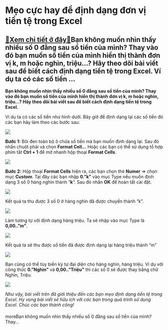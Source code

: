 Mẹo cực hay để định dạng đơn vị tiền tệ trong Excel
===================================================

[:gift:Xem chi tiết ở đây:gift:](https://hddtvn.com/meo-cuc-hay-de-dinh-dang-don-vi-tien-te-trong-excel/)Bạn không muốn nhìn thấy nhiều số 0 đằng sau số tiền của mình? Thay vào đó bạn muốn số tiền của mình hiển thị thành đơn vị k, m hoặc nghìn, triệu…? Hãy theo dõi bài viết sau để biết cách định dạng tiền tệ trong Excel. Ví dụ ta có các số tiền …
---------------------------------------------------------------------------------------------------------------------------------------------------------------------------------------------------------------------------------------------------

**Bạn không muốn nhìn thấy nhiều số 0 đằng sau số tiền của mình? Thay vào đó bạn muốn số tiền của mình hiển thị thành đơn vị k, m hoặc nghìn, triệu…? Hãy theo dõi bài viết sau để biết cách định dạng tiền tệ trong Excel.**


Ví dụ ta có các số tiền như hình dưới. Bây giờ để định dạng lại các số tiền đó các bạn hãy làm theo các bước sau:


[![](https://hddtvn.com/wp-content/uploads/2021/01/uUyQgRI.png)](https://hddtvn.com/wp-content/uploads/2021/01/uUyQgRI.png)


**Bước 1:** Bôi đen toàn bộ ô chứa số tiền mà bạn muốn định dạng lại. Sau đó nhấn chuột phải và chọn **Format Cell…** Hoặc các bạn có thể sử dụng tổ hợp phím tắt **Ctrl + 1** để mở nhanh hộp thoại **Format Cells**.


![](https://hddtvn.com/wp-content/uploads/2021/01/niBZEGr.png)


**Bước 2:** Hộp thoại **Format Cells** hiện ra, các bạn chọn thẻ **Numer** => chọn mục **Custom**. Tại đây các bạn nhập **0.”k”** vào mục Type nếu muốn định dạng 3 số 0 hàng nghìn thành “**k**“. Sau đó nhấn **OK** để hoàn tất cài đặt.


![](https://hddtvn.com/wp-content/uploads/2021/01/qfPrwFv.png)


Kết quả ta thu được 3 số 0 ở hàng nghìn đã được chuyển thành “k”.


![](https://hddtvn.com/wp-content/uploads/2021/01/vF5205I.png)


Làm tương tự với định dạng hàng triệu. Ta sẽ nhập vào mục Type là **0,00..”m”**.


![](https://hddtvn.com/wp-content/uploads/2021/01/cHtlzDY.png)


Kết quả ta sẽ thu được số tiền đã được định dạng lại hàng triệu thành “m”


![](https://hddtvn.com/wp-content/uploads/2021/01/H9fwjhF.png)


Bạn cũng có thể tùy biến ký tự đại diện cho hàng nghìn, hàng triệu. Ví dụ với công thức **0.”Nghìn”** và **0,00..”Triệu”** thì các số 0 sẽ được thay bằng chữ Nghìn, Triệu.


![](https://hddtvn.com/wp-content/uploads/2021/01/bkjyxRD.png)


*Như vậy, bài viết trên đã giới thiệu đến các bạn mẹo định dạng tiền tệ trong Excel. Hy vọng bài viết sẽ hữu ích với các bạn trong quá trình sử dụng Excel. Chúc các bạn thành công!*


#### 


moreBạn không muốn nhìn thấy nhiều số 0 đằng sau số tiền của mình? Thay…

